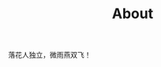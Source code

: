 ﻿---
layout: page
title: "About"
description: "My blog " 
header-img: "img/green.jpg"
---

落花人独立，微雨燕双飞！





